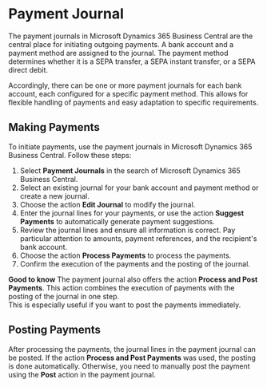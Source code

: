 # Payment Journal

The payment journals in Microsoft Dynamics 365 Business Central are the central place for initiating outgoing payments. A bank account and a payment method are assigned to the journal. The payment method determines whether it is a SEPA transfer, a SEPA instant transfer, or a SEPA direct debit.

Accordingly, there can be one or more payment journals for each bank account, each configured for a specific payment method. This allows for flexible handling of payments and easy adaptation to specific requirements.

## Making Payments

To initiate payments, use the payment journals in Microsoft Dynamics 365 Business Central. Follow these steps:

1. Select **Payment Journals** in the search of Microsoft Dynamics 365 Business Central.
2. Select an existing journal for your bank account and payment method or create a new journal.
3. Choose the action **Edit Journal** to modify the journal.
4. Enter the journal lines for your payments, or use the action **Suggest Payments** to automatically generate payment suggestions.
5. Review the journal lines and ensure all information is correct. Pay particular attention to amounts, payment references, and the recipient's bank account.
6. Choose the action **Process Payments** to process the payments.
7. Confirm the execution of the payments and the posting of the journal.

<div class="alert alert-notice">
    <i class="fa-duotone fa-solid fa-lightbulb fa-xl"></i>
    <strong>Good to know</strong>
    The payment journal also offers the action <strong>Process and Post Payments</strong>. This action combines the execution of payments with the posting of the journal in one step.<br>This is especially useful if you want to post the payments immediately.
</div>

## Posting Payments

After processing the payments, the journal lines in the payment journal can be posted. If the action **Process and Post Payments** was used, the posting is done automatically. Otherwise, you need to manually post the payment using the **Post** action in the payment journal.